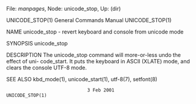 File: *manpages*,  Node: unicode_stop,  Up: (dir)

UNICODE_STOP(1)             General Commands Manual            UNICODE_STOP(1)



NAME
       unicode_stop - revert keyboard and console from unicode mode

SYNOPSIS
       unicode_stop

DESCRIPTION
       The  unicode_stop  command  will  more-or-less  undo the effect of uni-
       code_start.  It puts the keyboard in ASCII (XLATE) mode, and clears the
       console UTF-8 mode.

SEE ALSO
       kbd_mode(1), unicode_start(1), utf-8(7), setfont(8)



                                  3 Feb 2001                   UNICODE_STOP(1)
